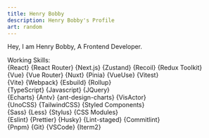 ```yaml
---
title: Henry Bobby
description: Henry Bobby's Profile
art: random
---
```


Hey, I am Henry Bobby, A Frontend Developer.

Working Skills: <br>
{React} {React Router} {Next.js} {Zustand} {Recoil} {Redux Toolkit} <br>
{Vue} {Vue Router} {Nuxt} {Pinia} {VueUse} {Vitest} <br>
{Vite} {Webpack} {Esbuild} {Rollup} <br>
{TypeScript} {Javascript} {JQuery}<br>
{Echarts} {Antv} {ant-design-charts} {VisActor} <br>
{UnoCSS} {TailwindCSS} {Styled Components}<br>
{Sass} {Less} {Stylus} {CSS Modules} <br>
{Eslint} {Prettier} {Husky} {Lint-staged} {Commitlint} <br>
{Pnpm} {Git} {VSCode} {Iterm2} <br>

<TimeCapsule />
